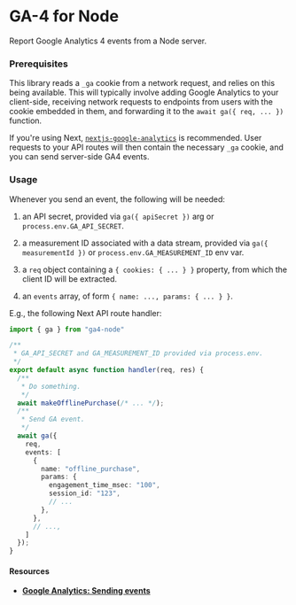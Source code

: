 # GA-4 for Node

Report Google Analytics 4 events from a Node server.

### Prerequisites

This library reads a `_ga` cookie from a network request, and relies on this
being available.  This will typically involve adding Google Analytics to your
client-side, receiving network requests to endpoints from users with the cookie
embedded in them, and forwarding it to the `await ga({ req, ... })` function.

If you're using Next,
[`nextjs-google-analytics`](https://www.npmjs.com/package/nextjs-google-analytics)
is recommended. User requests to your API routes will then contain the necessary
`_ga` cookie, and you can send server-side GA4 events.

### Usage

Whenever you send an event, the following will be needed:

  1. an API secret, provided via `ga({ apiSecret })` arg or
    `process.env.GA_API_SECRET`.

  2. a measurement ID associated with a data stream, provided via `ga({
    measurementId })` or `process.env.GA_MEASUREMENT_ID` env var.

  3. a `req` object containing a `{ cookies: { ... } }` property, from which the
    client ID will be extracted.

  4. an `events` array, of form `{ name: ..., params: { ... } }`.

E.g., the following Next API route handler:

```ts
import { ga } from "ga4-node"

/**
 * GA_API_SECRET and GA_MEASUREMENT_ID provided via process.env.
 */
export default async function handler(req, res) {
  /**
   * Do something.
   */
  await makeOfflinePurchase(/* ... */);
  /**
   * Send GA event.
   */
  await ga({
    req,
    events: [
      {
        name: "offline_purchase",
        params: {
          engagement_time_msec: "100",
          session_id: "123",
          // ...
        },
      },
      // ...,
    ]
  });
}
```

#### Resources 

- [**Google Analytics: Sending events**](https://developers.google.com/analytics/devguides/collection/protocol/ga4/sending-events?client_type=gtag)